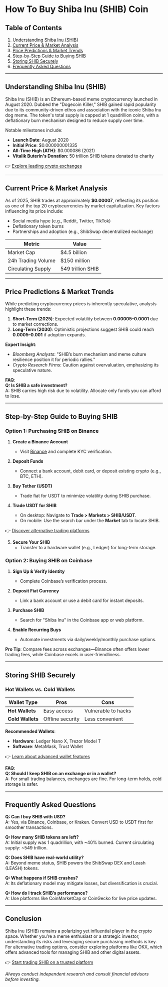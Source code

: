 # How To Buy Shiba Inu (SHIB) Coin  

## Table of Contents  
1. [Understanding Shiba Inu (SHIB)](#understanding-shiba-inu-shib)  
2. [Current Price & Market Analysis](#current-price--market-analysis)  
3. [Price Predictions & Market Trends](#price-predictions--market-trends)  
4. [Step-by-Step Guide to Buying SHIB](#step-by-step-guide-to-buying-shib)  
5. [Storing SHIB Securely](#storing-shib-securely)  
6. [Frequently Asked Questions](#frequently-asked-questions)  

---

## Understanding Shiba Inu (SHIB)  

Shiba Inu (SHIB) is an Ethereum-based meme cryptocurrency launched in August 2020. Dubbed the "Dogecoin Killer," SHIB gained rapid popularity due to its community-driven ethos and association with the iconic Shiba Inu dog meme. The token's total supply is capped at 1 quadrillion coins, with a deflationary burn mechanism designed to reduce supply over time.  

Notable milestones include:  
- **Launch Date**: August 2020  
- **Initial Price**: $0.000000001335  
- **All-Time High (ATH)**: $0.000086 (2021)  
- **Vitalik Buterin's Donation**: 50 trillion SHIB tokens donated to charity  

👉 [Explore leading crypto exchanges](https://bit.ly/okx-bonus)  

---

## Current Price & Market Analysis  

As of 2025, SHIB trades at approximately **$0.00007**, reflecting its position as one of the top 20 cryptocurrencies by market capitalization. Key factors influencing its price include:  
- Social media hype (e.g., Reddit, Twitter, TikTok)  
- Deflationary token burns  
- Partnerships and adoption (e.g., ShibSwap decentralized exchange)  

| Metric          | Value                |  
|-----------------|----------------------|  
| Market Cap      | $4.5 billion         |  
| 24h Trading Volume | $150 million      |  
| Circulating Supply | 549 trillion SHIB |  

---

## Price Predictions & Market Trends  

While predicting cryptocurrency prices is inherently speculative, analysts highlight these trends:  
1. **Short-Term (2025)**: Expected volatility between **$0.00005–$0.0001** due to market corrections.  
2. **Long-Term (2030)**: Optimistic projections suggest SHIB could reach **$0.0005–$0.001** if adoption expands.  

**Expert Insight**:  
- *Bloomberg Analysts*: "SHIB’s burn mechanism and meme culture resilience position it for periodic rallies."  
- *Crypto Research Firms*: Caution against overvaluation, emphasizing its speculative nature.  

**FAQ**:  
**Q: Is SHIB a safe investment?**  
A: SHIB carries high risk due to volatility. Allocate only funds you can afford to lose.  

---

## Step-by-Step Guide to Buying SHIB  

### Option 1: Purchasing SHIB on Binance  

1. **Create a Binance Account**  
   - Visit [Binance](https://www.binance.com/) and complete KYC verification.  

2. **Deposit Funds**  
   - Connect a bank account, debit card, or deposit existing crypto (e.g., BTC, ETH).  

3. **Buy Tether (USDT)**  
   - Trade fiat for USDT to minimize volatility during SHIB purchase.  

4. **Trade USDT for SHIB**  
   - On desktop: Navigate to **Trade > Markets > SHIB/USDT**.  
   - On mobile: Use the search bar under the **Market** tab to locate SHIB.  

👉 [Discover alternative trading platforms](https://bit.ly/okx-bonus)  

5. **Secure Your SHIB**  
   - Transfer to a hardware wallet (e.g., Ledger) for long-term storage.  

### Option 2: Buying SHIB on Coinbase  

1. **Sign Up & Verify Identity**  
   - Complete Coinbase’s verification process.  

2. **Deposit Fiat Currency**  
   - Link a bank account or use a debit card for instant deposits.  

3. **Purchase SHIB**  
   - Search for "Shiba Inu" in the Coinbase app or web platform.  

4. **Enable Recurring Buys**  
   - Automate investments via daily/weekly/monthly purchase options.  

**Pro Tip**: Compare fees across exchanges—Binance often offers lower trading fees, while Coinbase excels in user-friendliness.  

---

## Storing SHIB Securely  

### Hot Wallets vs. Cold Wallets  
| Wallet Type     | Pros                  | Cons                  |  
|-----------------|-----------------------|-----------------------|  
| **Hot Wallets**  | Easy access           | Vulnerable to hacks     |  
| **Cold Wallets** | Offline security      | Less convenient         |  

**Recommended Wallets**:  
- **Hardware**: Ledger Nano X, Trezor Model T  
- **Software**: MetaMask, Trust Wallet  

👉 [Learn about advanced wallet features](https://bit.ly/okx-bonus)  

**FAQ**:  
**Q: Should I keep SHIB on an exchange or in a wallet?**  
A: For small trading balances, exchanges are fine. For long-term holds, cold storage is safer.  

---

## Frequently Asked Questions  

**Q: Can I buy SHIB with USD?**  
A: Yes, via Binance, Coinbase, or Kraken. Convert USD to USDT first for smoother transactions.  

**Q: How many SHIB tokens are left?**  
A: Initial supply was 1 quadrillion, with ~40% burned. Current circulating supply: ~549 trillion.  

**Q: Does SHIB have real-world utility?**  
A: Beyond meme status, SHIB powers the ShibSwap DEX and Leash (LEASH) tokens.  

**Q: What happens if SHIB crashes?**  
A: Its deflationary model may mitigate losses, but diversification is crucial.  

**Q: How do I track SHIB’s performance?**  
A: Use platforms like CoinMarketCap or CoinGecko for live price updates.  

---

## Conclusion  

Shiba Inu (SHIB) remains a polarizing yet influential player in the crypto space. Whether you’re a meme enthusiast or a strategic investor, understanding its risks and leveraging secure purchasing methods is key. For alternative trading options, consider exploring platforms like OKX, which offers advanced tools for managing SHIB and other digital assets.  

👉 [Start trading SHIB on a trusted platform](https://bit.ly/okx-bonus)  

*Always conduct independent research and consult financial advisors before investing.*